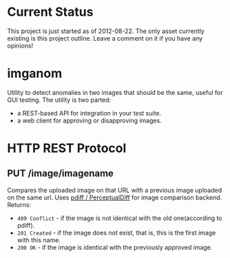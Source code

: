 Current Status
==============

This project is just started as of 2012-08-22. The only asset currently existing is this project outline. Leave a comment on it if you have any opinions!

imganom
=======
Utility to detect anomalies in two images that should be the same, useful for GUI testing.
The utility is two parted:
* a REST-based API for integration in your test suite.
* a web client for approving or disapproving images.

HTTP REST Protocol
==================

PUT /image/imagename
--------------------
Compares the uploaded image on that URL with a previous image uploaded on the same url. Uses <a href="http://pdiff.sourceforge.net/">pdiff / PerceptualDiff</a> for image comparison backend.
Returns: 
* <code>409 Conflict</code> - if the image is not identical with the old one(according to pdiff). 
* <code>201 Created</code> - if the image does not exist, that is, this is the first image with this name.
* <code>200 OK</code> - if the image is identical with the previously approved image.